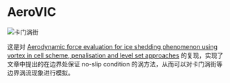 # AeroVIC

![卡门涡街](assets/karmen-vortex-street.gif)

这是对 [Aerodynamic force evaluation for ice shedding phenomenon using vortex in cell scheme, penalisation and level set approaches](https://doi.org/10.1080/10618562.2012.739683) 的复现，实现了文章中提出的在边界处保证 no-slip condition 的涡方法，从而可以对卡门涡街等边界涡流现象进行模拟。